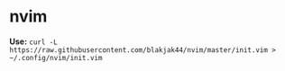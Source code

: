 # nvim

<b>Use:</b>
``curl -L https://raw.githubusercontent.com/blakjak44/nvim/master/init.vim > ~/.config/nvim/init.vim``
